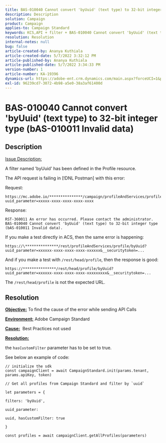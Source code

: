 ```yaml
---
title: BAS-010040 Cannot convert 'byUuid' (text type) to 32-bit integer type (bAS-010011 Invalid data)
description: Description
solution: Campaign
product: Campaign
applies-to: Campaign Standard
keywords: KCS,API + filter + BAS-010040 Cannot convert 'byUuid' (text type) to 32-bit integer type (bAS-010011 Invalid data)
resolution: Resolution
internal-notes: null
bug: false
article-created-by: Ananya Kuthiala
article-created-date: 5/7/2022 3:32:12 PM
article-published-by: Ananya Kuthiala
article-published-date: 5/7/2022 3:34:33 PM
version-number: 1
article-number: KA-19396
dynamics-url: https://adobe-ent.crm.dynamics.com/main.aspx?forceUCI=1&pagetype=entityrecord&etn=knowledgearticle&id=6bbfd5d7-1ace-ec11-a7b5-0022480a8e40
exl-id: 96239cd7-3072-4b98-a5e0-38a3af61400d
---
```

# BAS-010040 Cannot convert 'byUuid' (text type) to 32-bit integer type (bAS-010011 Invalid data)

## Description

<u>Issue Description:</u>

A filter named 'byUuid' has been defined in the Profile resource.

The API request is failing in [!DNL Postman] with this error:

Request: 

```
https://mc.adobe.io/***************/campaign/profileAndServices/profile/byUuid?uuid_parameter=xxxxx-xxxx-xxxx-xxxx-xxxx
```

Response:

```
RST-360011 An error has occurred. Please contact the administrator.
BAS-010040 Cannot convert 'byUuid' (text type) to 32-bit integer type (bAS-010011 Invalid data).
```

If you make a test directly in ACS, then the same error is happening:

```
https://\***************/rest/profileAndServices/profile/byUuid?uuid_parameter=xxxxxx-xxxx-xxxx-xxxx-xxxxxx&__securitytoken=...
```

And if you make a test with `/rest/head/profile`, then the response is good:

```
https://***************/rest/head/profile/byUuid?uuid_parameter=xxxxxx-xxxx-xxxx-xxxx-xxxxxxxxx&__securitytoken=...
```

The `/rest/head/profile` is not the expected URL.

## Resolution

<b><u>Objective:</u></b> To find the cause of the error while sending API Calls

<b><u>Environment:</u></b> Adobe Campaign Standard

<b><u>Cause:</u></b>  Best Practices not used

<b><u>Resolution:</u></b>

the `hasCustomFilter` parameter has to be set to true.

See below an example of code:

```
// initialize the sdk
const campaignClient = await CampaignStandard.init(params.tenant, params.apiKey, token)

// Get all profiles from Campaign Standard and filter by `uuid`

let parameters = {

filters: 'byUuid',

uuid_parameter:

uuid, hasCustomFilter: true

}

const profiles = await campaignClient.getAllProfiles(parameters)
```

